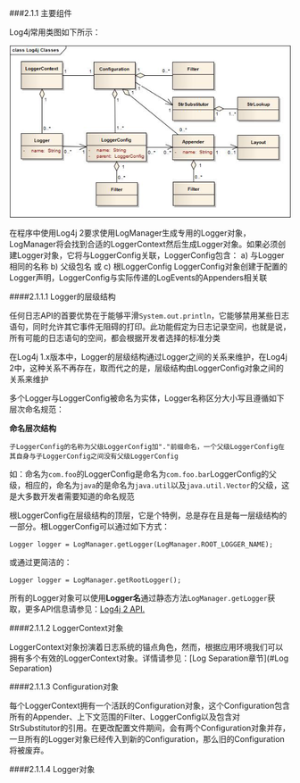 ###2.1.1 主要组件

Log4j常用类图如下所示：

![Log4j类结构图](log4j_class_diagram.png)

在程序中使用Log4j 2要求使用LogManager生成专用的Logger对象，LogManager将会找到合适的LoggerContext然后生成Logger对象。如果必须创建Logger对象，它将与LoggerConfig关联，LoggerConfig包含：
	a) 与Logger相同的名称
	b) 父级包名
	或
	c) 根LoggerConfig
LoggerConfig对象创建于配置的Logger声明，LoggerConfig与实际传递的LogEvents的Appenders相关联

####2.1.1.1 Logger的层级结构

任何日志API的首要优势在于能够平滑`System.out.println`，它能够禁用某些日志语句，同时允许其它事件无阻碍的打印。此功能假定为日志记录空间，也就是说，所有可能的日志语句的空间，都会根据开发者选择的标准分类

在Log4j 1.x版本中，Logger的层级结构通过Logger之间的关系来维护，在Log4j 2中，这种关系不再存在，取而代之的是，层级结构由LoggerConfig对象之间的关系来维护

多个Logger与LoggerConfig被命名为实体，Logger名称区分大小写且遵循如下层次命名规范：

**命名层次结构**

	子LoggerConfig的名称为父级LoggerConfig加"."前缀命名，一个父级LoggerConfig在其自身与子LoggerConfig之间没有父级LoggerConfig

如：命名为`com.foo`的LoggerConfig是命名为`com.foo.bar`LoggerConfig的父级，相应的，命名为`java`的是命名为`java.util`以及`java.util.Vector`的父级，这是大多数开发者需要知道的命名规范

根LoggerConfig在层级结构的顶层，它是个特例，总是存在且是每一层级结构的一部分。根LoggerConfig可以通过如下方式：
	
	Logger logger = LogManager.getLogger(LogManager.ROOT_LOGGER_NAME);

或通过更简洁的：

	Logger logger = LogManager.getRootLogger();

所有的Logger对象可以使用**Logger名**通过静态方法`LogManager.getLogger`获取，更多API信息请参见：[Log4j 2 API.](#API)

####2.1.1.2 LoggerContext对象

LoggerContext对象扮演着日志系统的锚点角色，然而，根据应用环境我们可以拥有多个有效的LoggerContext对象。详情请参见：[Log Separation章节](#Log Separation)

####2.1.1.3 Configuration对象

每个LoggerContext拥有一个活跃的Configuration对象，这个Configuration包含所有的Appender、上下文范围的Filter、LoggerConfig以及包含对StrSubstitutor的引用。在更改配置文件期间，会有两个Configuration对象并存，一旦所有的Logger对象已经传入到新的Configuration，那么旧的Configuration将被废弃。

####2.1.1.4 Logger对象

